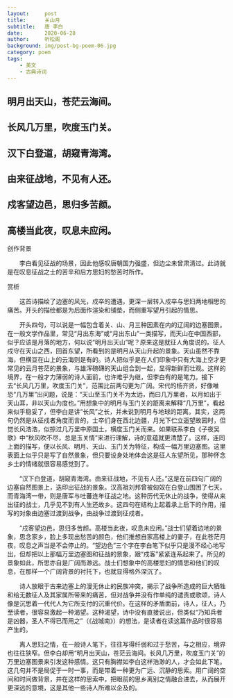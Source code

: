 ```yaml
---
layout:     post
title:      关山月
subtitle:   唐 李白
date:       2020-06-28
author:     听松阁
background: img/post-bg-poem-06.jpg
category: poem
tags:
    - 美文
    - 古典诗词
---
```


## 明月出天山，苍茫云海间。
## 长风几万里，吹度玉门关。
## 汉下白登道，胡窥青海湾。
## 由来征战地，不见有人还。
## 戍客望边邑，思归多苦颜。
## 高楼当此夜，叹息未应闲。







创作背景



　　李白看见征战的场景，因此他感叹唐朝国力强盛，但边尘未曾肃清过。此诗就是在叹息征战之士的苦辛和后方思妇的愁苦时所作。





赏析



　　这首诗描绘了边塞的风光，戍卒的遭遇，更深一层转入戍卒与思妇两地相思的痛苦。开头的描绘都是为后面作渲染和铺垫，而侧重写望月引起的情思。



　　开头四句，可以说是一幅包含着关、山、月三种因素在内的辽阔的边塞图景。在一般文学作品里，常见“月出东海”或“月出东山”一类描写，而天山在中国西部，似乎应该是月落的地方，何以说“明月出天山”呢？原来这是就征人角度说的。征人戍守在天山之西，回首东望，所看到的是明月从天山升起的景象。天山虽然不靠海，但横亘在山上的云海则是有的。诗人把似乎是在人们印象中只有大海上空才更常见的云月苍茫的景象，与雄浑磅礴的天山组合到一起，显得新鲜而壮观。这样的境界，在一般才力薄弱的诗人面前，也许难乎为继，但李白有的是笔力。接下去“长风几万里，吹度玉门关”，范围比前两句更为广阔。宋代的杨齐贤，好像唯恐“几万里”出问题，说是：“天山至玉门关不为太远，而曰几万里者，以月如出于天山耳，非以天山为度也。”用想象中的明月与玉门关的距离来解释“几万里”，看起来似乎稳妥了，但李白是讲“长风”之长，并未说到明月与地球的距离。其实，这两句仍然是从征戍者角度而言的，士卒们身在西北边疆，月光下伫立遥望故园时，但觉长风浩浩，似掠过几万里中原国土，横度玉门关而来。如果联系李白《子夜吴歌》中“秋风吹不尽，总是玉关情”来进行理解，诗的意蕴就更清楚了。这样，连同上面的描写，便以长风、明月、天山、玉门关为特征，构成一幅万里边塞图。这里表面上似乎只是写了自然景象，但只要设身处地体会这是征人东望所见，那种怀念乡土的情绪就很容易感觉到了。



　　“汉下白登道，胡窥青海湾。由来征战地，不见有人还。”这是在前四句广阔的边塞自然图景上，迭印出征战的景象。汉高祖刘邦曾被匈奴在白登山围困了七天。而青海湾一带，则是唐军与吐蕃连年征战之地。这种历代无休止的战争，使得从来出征的战士，几乎见不到有人生还故乡。这四句在结构上起着承上启下的作用，描写的对象由边塞过渡到战争，由战争过渡到征戍者。



　　“戍客望边邑，思归多苦颜。高楼当此夜，叹息未应闲。”战士们望着边地的景象，思念家乡，脸上多现出愁苦的颜色，他们推想自家高楼上的妻子，在此苍茫月夜，叹息之声当是不会停止的。“望边色”三个字在李白笔下似乎只是漫不经心地写出，但却把以上那幅万里边塞图和征战的景象，跟“戍客”紧紧连系起来了。所见的景象如此，所思亦自是广阔而渺远。战士们想象中的高楼思妇的情思和他们的叹息，在那样一个广阔背景的衬托下，也就显得格外深沉了。



　　诗人放眼于古来边塞上的漫无休止的民族冲突，揭示了战争所造成的巨大牺牲和给无数征人及其家属所带来的痛苦，但对战争并没有作单纯的谴责或歌颂，诗人像是沉思着一代代人为它所支付的沉重代价。在这样的矛盾面前，诗人，征人，乃至读者，很容易激起一种渴望。这种渴望，诗中没有直接说出，但类似“乃知兵者是凶器，圣人不得已而用之”（《战城南》）的想法，是读者在读这篇作品时很容易产生的。



　　离人思妇之情，在一般诗人笔下，往往写得纤弱和过于愁苦，与之相应，境界也往往狭窄。但李白却用“明月出天山，苍茫云海间。长风几万里，吹度玉门关”的万里边塞图景来引发这种感情。这只有胸襟如李白这样浩渺的人，才会如此下笔。这几句并不是局促于一时一事，而是带着一种更为广远、沉静的思索。用广阔的空间和时间做背景，并在这样的思索中，把眼前的思乡离别之情融合进去，从而展开更深远的意境，这是其他一些诗人所难以企及的。
